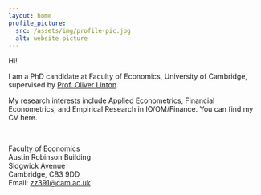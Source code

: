 ```yaml
---
layout: home
profile_picture:
  src: /assets/img/profile-pic.jpg
  alt: website picture
---
```




Hi! 

I am a PhD candidate at Faculty of Economics, University of Cambridge, supervised by [Prof. Oliver Linton](https://www.econ.cam.ac.uk/people/faculty/obl20).

My research interests include Applied Econometrics, Financial Econometrics, and Empirical Research in IO/OM/Finance. You can find my CV here.
<!--
[Curriculum Vitae](https://zhaocheng-zhang.github.io/files/cv_zhaocheng.pdf)
-->

<br />

Faculty of Economics<br>
Austin Robinson Building<br>
Sidgwick Avenue<br>
Cambridge, CB3 9DD<br>
Email: [zz391@cam.ac.uk](mailto:zz391@cam.ac.uk)
